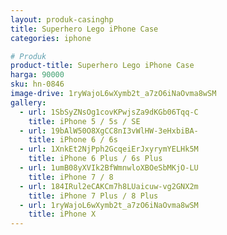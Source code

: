 ```yaml
---
layout: produk-casinghp
title: Superhero Lego iPhone Case
categories: iphone

# Produk
product-title: Superhero Lego iPhone Case
harga: 90000
sku: hn-0846
image-drive: 1ryWajoL6wXymb2t_a7zO6iNaOvma8wSM
gallery:
  - url: 1SbSyZNsOg1covKPwjsZa9dKGb06Tqq-C
    title: iPhone 5 / 5s / SE
  - url: 19bAlW50O8XgCC8nI3vWlHW-3eHxbiBA-
    title: iPhone 6 / 6s
  - url: 1XnkEt2NjPph2GcqeiErJxyrymYELHk5M
    title: iPhone 6 Plus / 6s Plus
  - url: 1umB08yXVIk2BfWmnwloXBOeSbMKjO-LU
    title: iPhone 7 / 8
  - url: 184IRul2eCAKCm7h8LUaicuw-vg2GNX2m
    title: iPhone 7 Plus / 8 Plus
  - url: 1ryWajoL6wXymb2t_a7zO6iNaOvma8wSM
    title: iPhone X
---
```

